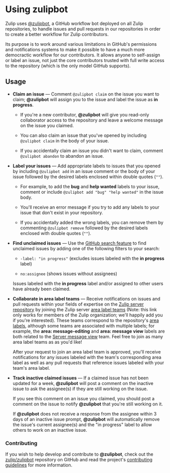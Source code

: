 # Using zulipbot

Zulip uses [@zulipbot](https://github.com/zulipbot), a GitHub workflow bot
deployed on all Zulip repositories, to handle issues and pull requests in our
repositories in order to create a better workflow for Zulip contributors.

Its purpose is to work around various limitations in GitHub's
permissions and notifications systems to make it possible to have a
much more democractic workflow for our contributors.  It allows anyone
to self-assign or label an issue, not just the core contributors
trusted with full write access to the repository (which is the only
model GitHub supports).

## Usage

* **Claim an issue** — Comment `@zulipbot claim` on the issue you want
to claim; **@zulipbot** will assign you to the issue and label the issue as
**in progress**.

    * If you're a new contributor, **@zulipbot** will give you read-only
    collaborator access to the repository and leave a welcome message on the
    issue you claimed.

    * You can also claim an issue that you've opened by including
    `@zulipbot claim` in the body of your issue.

    * If you accidentally claim an issue you didn't want to claim, comment
    `@zulipbot abandon` to abandon an issue.

* **Label your issues** — Add appropriate labels to issues that you opened by
including `@zulipbot add` in an issue comment or the body of your issue
followed by the desired labels enclosed within double quotes (`""`).

    * For example, to add the **bug** and **help wanted** labels to your
    issue, comment or include `@zulipbot add "bug" "help wanted"` in the
    issue body.

    * You'll receive an error message if you try to add any labels to your issue
    that don't exist in your repository.

    * If you accidentally added the wrong labels, you can remove them by commenting
    `@zulipbot remove` followed by the desired labels enclosed with double quotes
    (`""`).

* **Find unclaimed issues** — Use the [GitHub search
feature](https://help.github.com/en/articles/using-search-to-filter-issues-and-pull-requests)
to find unclaimed issues by adding one of the following filters to your search:

    * `-label: "in progress"` (excludes issues labeled with the **in progress** label)

    * `no:assignee` (shows issues without assignees)

    Issues labeled with the **in progress** label and/or assigned to other users have
    already been claimed.

* **Collaborate in area label teams** — Receive notifications on
issues and pull requests within your fields of expertise on the
[Zulip server repository](https://github.com/zulip/zulip) by joining
the Zulip server
[area label teams](https://github.com/orgs/zulip/teams?utf8=✓&query=Server)
(Note: this link only works for members of the Zulip organization;
we'll happily add you if you're interested).  These teams correspond
to the repository's
[area labels](https://github.com/zulip/zulip/labels), although some
teams are associated with multiple labels; for example, the **area:
message-editing** and **area: message view** labels are both related
to the
[Server message view](https://github.com/orgs/zulip/teams/server-message-view)
team.  Feel free to join as many area label teams as as you'd like!

    After your request to join an area label team is approved, you'll receive
    notifications for any issues labeled with the team's corresponding area
    label as well as any pull requests that reference issues labeled with your
    team's area label.

* **Track inactive claimed issues** — If a claimed issue has not been updated
for a week, **@zulipbot** will post a comment on the inactive issue to ask the
assignee(s) if they are still working on the issue.

    If you see this comment on an issue you claimed, you should post a comment
    on the issue to notify **@zulipbot** that you're still working on it.

    If **@zulipbot** does not receive a response from the assignee within 3 days
    of an inactive issue prompt, **@zulipbot** will automatically remove the
    issue's current assignee(s) and the "in progress" label to allow others to
    work on an inactive issue.

### Contributing

If you wish to help develop and contribute to **@zulipbot**, check out the
[zulip/zulipbot](https://github.com/zulip/zulipbot) repository on GitHub and read
the project's [contributing
guidelines](https://github.com/zulip/zulipbot/blob/master/.github/CONTRIBUTING.md#contributing) for
more information.
